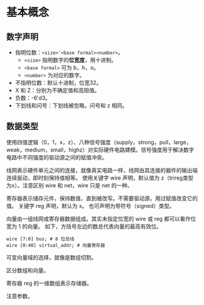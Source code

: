 # 基本概念

## 数字声明

+ 指明位数：`<size>'<base formal><number>`。
  + `<size>` 指明数字的**位宽度**，用十进制。
  + `<base formal>` 可为 b，h，o。
  + `<number>` 为对应的数字。
+ 不指明位数：默认十进制，位宽32。
+ X 和 Z：分别为不确定值和高阻值。
+ 负数：-6'd3。
+ 下划线和问号：下划线被忽略。问号和 z 相同。

## 数据类型

使用四值逻辑（0，1，x，z）、八种信号强度（supply，strong，pull，large，weak，medium，small，highz）对实际硬件电路建模。信号强度用于解决数字电路中不同强度的驱动源之间的赋值冲突。

线网表示硬件单元之间的连接，就像真实电路一样，线网由其连接的器件的输出端连续驱动，即时刻保持值相等。
使用关键字 wire 声明，默认值为 z（trireg类型为x）。注意区别 wire 和 net，wire 只是 net 的一种。

寄存器表示储存元件，保持数值，直到被改写。不需要驱动源，用过赋值改变它的值。
关键字 reg 声明，默认为 x。
也可声明为带符号（signed）类型。

向量由一组线网或寄存器数据组成。其实未指定位宽的 wire 或 reg 都可以看作位宽为 1 的向量。
如下，方括号左边的数总代表向量的最高有效位。

    wire [7:0] bus; # 8 位总线
    wire [0:40] virtual_addr; # 向量寄存器

可变向量域的选择，就像是数组切割。

区分数组和向量。

寄存器 reg 的一维数组表示存储器。

注意参数。
